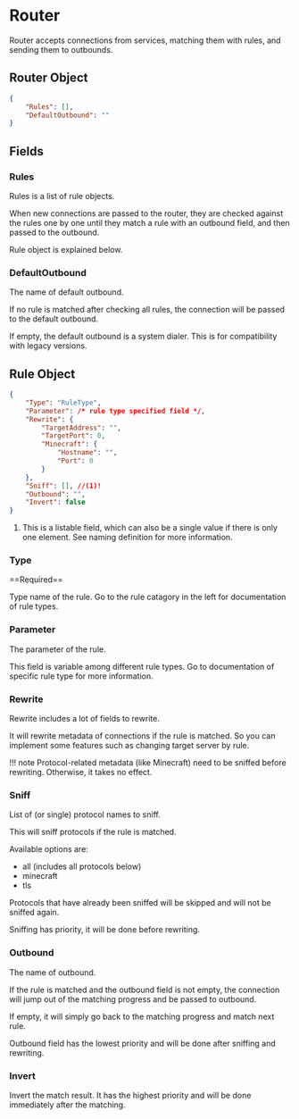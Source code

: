 # Router

Router accepts connections from services, matching them with rules, and sending them to outbounds.

## Router Object

```json
{
    "Rules": [],
    "DefaultOutbound": ""
}
```

## Fields

### Rules

Rules is a list of rule objects.

When new connections are passed to the router, they are checked against the rules one by one until they match a rule with an outbound field, and then passed to the outbound.

Rule object is explained below.

### DefaultOutbound

The name of default outbound.

If no rule is matched after checking all rules, the connection will be passed to the default outbound.

If empty, the default outbound is a system dialer. This is for compatibility with legacy versions.

## Rule Object

```json
{
    "Type": "RuleType",
    "Parameter": /* rule type specified field */,
    "Rewrite": {
        "TargetAddress": "",
        "TargetPort": 0,
        "Minecraft": {
            "Hostname": "",
            "Port": 0
        }
    },
    "Sniff": [], //(1)!
    "Outbound": "",
    "Invert": false
}
```

1. This is a listable field, which can also be a single value if there is only one element. See naming definition for more information.

### Type

==Required==

Type name of the rule. Go to the rule catagory in the left for documentation of rule types.

### Parameter

The parameter of the rule.

This field is variable among different rule types.
Go to documentation of specific rule type for more information.

### Rewrite

Rewrite includes a lot of fields to rewrite.

It will rewrite metadata of connections if the rule is matched.
So you can implement some features such as changing target server by rule.

!!! note
    Protocol-related metadata (like Minecraft) need to be sniffed before rewriting.
    Otherwise, it takes no effect.

### Sniff

List of (or single) protocol names to sniff.

This will sniff protocols if the rule is matched.

Available options are:

- all (includes all protocols below)
- minecraft
- tls

Protocols that have already been sniffed will be skipped and will not be sniffed again.

Sniffing has priority, it will be done before rewriting.

### Outbound

The name of outbound.

If the rule is matched and the outbound field is not empty,
the connection will jump out of the matching progress and be passed to outbound.

If empty, it will simply go back to the matching progress and match next rule.

Outbound field has the lowest priority and will be done after sniffing and rewriting.

### Invert

Invert the match result. It has the highest priority and will be done immediately after the matching.
